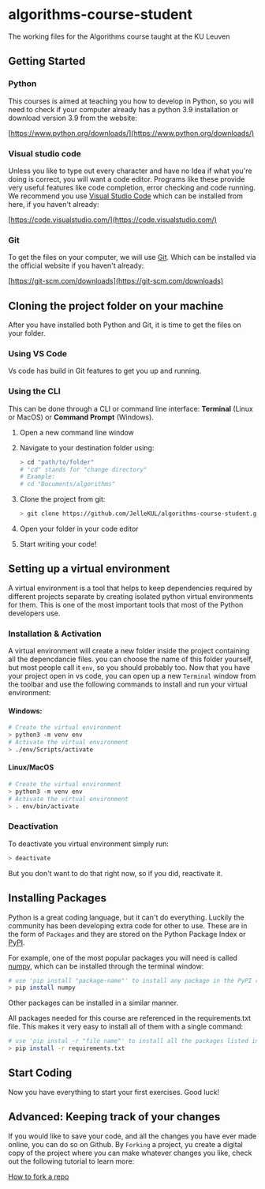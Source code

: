# algorithms-course-student
The working files for the Algorithms course taught at the KU Leuven

## Getting Started

### Python

This courses is aimed at teaching you how to develop in Python, so you will need to check if your computer already has a python 3.9 installation or download version 3.9 from the website: 

[https://www.python.org/downloads/](https://www.python.org/downloads/)

### Visual studio code

Unless you like to type out every character and have no Idea if what you're doing is correct, you will want a code editor. Programs like these provide very useful features like code completion, error checking and code running. We recommend you use [Visual Studio Code](https://code.visualstudio.com/) which can be installed from here, if you haven't already: 

[https://code.visualstudio.com/](https://code.visualstudio.com/)

### Git

To get the files on your computer, we will use [Git](https://en.wikipedia.org/wiki/Git). Which can be installed via the official website if you haven't already:

[https://git-scm.com/downloads](https://git-scm.com/downloads)



## Cloning the project folder on your machine

After you have installed both Python and Git, it is time to get the files on your folder. 

### Using VS Code

Vs code has build in Git features to get you up and running.

### Using the CLI

This can be done through a  CLI or command line interface: **Terminal** (Linux or MacOS) or **Command Prompt** (Windows).

1. Open a  new command line window
2. Navigate to your destination folder using:

    ```bash
    > cd "path/to/folder"
    # "cd" stands for "change directory" 
    # Example: 
    # cd "Documents/algorithms"
    ```
3. Clone the project from git:

    ```bash
    > git clone https://github.com/JelleKUL/algorithms-course-student.git
    ```
4. Open your folder in your code editor
5. Start writing your code!

## Setting up a virtual environment

A virtual environment is a tool that helps to keep dependencies required by different projects separate by creating isolated python virtual environments for them. This is one of the most important tools that most of the Python developers use.

### Installation & Activation
A virtual environment will create a new folder inside the project containing all the depencdancie files. you can choose the name of this folder yourself, but most people call it `env`, so you should probably too. Now that you have your project open in vs code, you can open up a new `Terminal` window from the toolbar and use the following commands to install and run your virtual environment:

#### Windows:
``` bash
# Create the virtual environment
> python3 -m venv env
# Activate the virtual environment
> ./env/Scripts/activate
```

#### Linux/MacOS
``` bash
# Create the virtual environment
> python3 -m venv env
# Activate the virtual environment
> . env/bin/activate
```
### Deactivation

To deactivate you virtual environment simply run:

``` bash
> deactivate
```

But you don't want to do that right now, so if you did, reactivate it.

## Installing Packages

Python is a great coding language, but it can't do everything. Luckily the community has been developing extra code for other to use. These are in the form of `Packages` and they are stored on the Python Package Index or [PyPI](https://pypi.org/).

For example, one of the most popular packages you will need is called [numpy](https://pypi.org/project/numpy/), which can be installed through the terminal window:

``` bash
# use 'pip install "package-name"' to install any package in the PyPI registry
> pip install numpy
``` 

Other packages can be installed in a similar manner.

All packages needed for this course are referenced in the requirements.txt file. This makes it very easy to install all of them with a single command:

``` bash
# use 'pip instal -r "file name"' to install all the packages listed in that file
> pip install -r requirements.txt
``` 


## Start Coding

Now you have everything to start your first exercises. Good luck!


## Advanced: Keeping track of your changes

If you would like to save your code, and all the changes you have ever made online, you can do so on Github.
By `Forking` a project, yu create a digital copy of the project where you can make whatever changes you like, check out the following tutorial to learn more:

[How to fork a repo](https://docs.github.com/en/get-started/quickstart/fork-a-repo)
